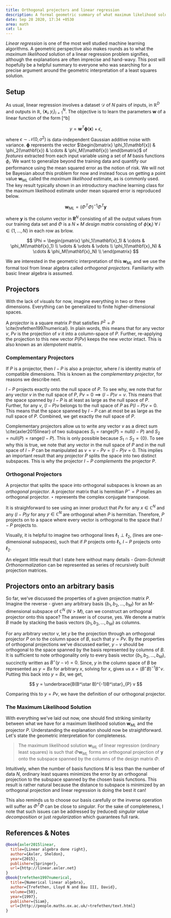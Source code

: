 ```yaml
---
title: Orthogonal projectors and linear regression
description: A formal geometric summary of what maximum likelihood solution for linear regression signifies.
date: Sep 28 2020, 17:34 +0530
area: math
cat: la
---
```


_Linear regression_ is one of the most well studied machine learning algorithms.
A geometric perspective also makes rounds as to what the _maximum likelihood_
solution of a linear regression problem signifies, although the explanations are
often imprecise and hand-wavy. This post will hopefully be a helpful summary to
everyone who was searching for a precise argument around the geometric
interpretation of a least squares solution.

## Setup

As usual, linear regression involves a dataset $\mathcal{D}$ of $N$ pairs of
inputs, in $\mathbb{R}^D$ and outputs in $\mathbb{R}$,
$\{ \mathbf{x}_i, y_i \}_{i=1}^N$. The objective is to learn the parameters
$\mathbf{w}$ of a linear function of the form [^b]

$$
y = \mathbf{w}^T\mathbf{\phi}(\mathbf{x}) + \epsilon,
$$

where $\epsilon \sim \mathcal{N}(0, \sigma^2)$ is data-independent Gaussian
additive noise with variance. $\mathbf{\phi}$ represents the vector
$\begin{bmatrix} \phi_1(\mathbf{x}) & \phi_2(\mathbf{x}) & \cdots & \phi_M(\mathbf{x}) \end{bmatrix}$
of _features_ extracted from each input variable using a set of $M$ basis functions
$\phi_i$. We want to generalize beyond the training data and quantify our performance
using the mean squared error as the notion of risk. We will not be Bayesian
about this problem for now and instead focus on getting a point value
$\mathbf{w}_{ML}$ called the _maximum likelihood_ estimate, as is commonly used.
The key result typically shown in an introductory machine learning class for
the maximum likelihood estimate under mean squared error is reproduced below.

$$
\mathbf{w}_{ML} = (\Phi^T\Phi)^{-1}\Phi^T\mathbf{y}
$$

where $\mathbf{y}$ is the column vector in $\mathbf{R}^N$ consisting of all the
output values from our training data set and $\Phi$ is a $N \times M$
_design matrix_ consisting of $\phi(\mathbf{x}_i)~\forall~i \in \{1, \dots, N\}$
in each row as brlow.

$$
\Phi = \begin{pmatrix}
\phi_1(\mathbf{x}_1) & \cdots & \phi_M(\mathbf{x}_1) \\
\vdots & \vdots & \vdots \\
\phi_1(\mathbf{x}_N) & \cdots & \phi_M(\mathbf{x}_N) \\
\end{pmatrix}
$$

We are interested in the geometric interpretation of this $\mathbf{w}_{ML}$
and we use the formal tool from linear algebra called _orthogonal projectors_.
Familiarity with basic linear algebra is assumed.

## Projectors

With the lack of visuals for now, imagine everything in two or three dimensions.
Everything can be generalized to finite higher-dimensional spaces.

A _projector_ is a square matrix $P$ that satisfies $P^2 = P$ \cite{trefethen1997numerical}.
In plain words, this means that for any vector $v$, $Pv$ is the projection of $v$ it into a
column-space of $P$. Further, re-applying the projection to this new vector
$P(Pv)$ keeps the new vector intact. This is also known as an _idempotent_ matrix.

### Complementary Projectors

If $P$ is a projector, then $I - P$ is also a projector, where $I$ is identity
matrix of compatible dimensions. This is known as the _complementary projector_,
for reasons we describe next.

$I - P$ projects exactly onto the null space of $P$. To see why, we note that
for any vector $v$ in the null space of $P$, $Pv = 0 \implies (I - P)v = v$.
This means that the space spanned by $I - P$ is at least as large as the null
space of $P$. Further, for any $v$, $(I - P)v$ belongs to the null space of
$P$ as $P(I - P)v = 0$. This means that the space spanned by $I - P$ can at most
be as large as the null space of $P$. Combined, we get exactly the null space of
$P$.

Complementary projectors allow us to write any vector $v$ as a direct sum \cite{axler2015linear} of
two subspaces $S_1 = \text{range}(P) = \text{null}(I-P)$ and
$S_2 = \text{null}(P) = \text{range}(I-P)$. This is only possible because
$S_1 \cap S_2 = \{0\}$. To see why this is true, we note that any vector
in the null space of $P$ and in the null space of $I - P$ can be manipulated as
$v = v - Pv = (I - P)v = 0$. This implies an important result that any projector
$P$ splits the space into two distinct subspaces. This is why the projector
$I-P$ _complements_ the projector $P$.

### Orthogonal Projectors

A projector that splits the space into orthogonal subspaces is known as an
_orthogonal projector_. A projector matrix that is hermitian $P^\star = P$
implies an orthogonal projector. $\star$ represents the complex conjugate
transpose.

It is straighforward to see using an inner product that $Px$ for any
$x \in \mathbb{C}^N$ and any $(I - P)y$ for any $y \in \mathbb{C}^N$ are
orthogonal when $P$ is hermitian. Therefore, $P$ projects on to a space
where every vector is orthogonal to the space that $I - P$ projects to.

Visually, it is helpful to imagine two orthogonal lines $\ell_1 \perp \ell_2$,
(lines are one-dimensional subspaces), such that if $P$ projects onto $\ell_1$,
$I-P$ projects onto $\ell_2$.

An elegant little result that I state here without many details -
_Gram-Schmidt Orthonormalization_ can be represented as series of recursively
built projection matrices.

## Projectors onto an arbitrary basis

So far, we've discussed the properties of a given projection matrix $P$. Imagine
the reverse - given any arbitrary basis $\{b_1, b_2, \dots, b_M\}$ for an
M-dimensional subspace of $\mathbb{C}^N$ ($N > M$), can we construct an
orthogonal projector onto this space? The answer is of course, yes. We denote a
matrix $B$ made by stacking the basis vectors $\{b_1, b_2, \dots, b_M\}$ as columns.

For any arbitrary vector $v$, let $y$ be the projection through an orthogonal
projector $P$ on to the column space of $B$, such that $y = Pv$. By the
properties of orthogonal projections we've discussed earlier, $y - v$ should
be orthogonal to the space spanned by the basis represented by columns of $B$. It is
sufficient to note orthogonality only to every basis vector
$\{b_1, b_2, \dots, b_M\}$, succinctly written as $B^\star(y - v) = 0$. Since, $y$
in the column space of $B$ be represented as $y = Bx$ for arbitrary $x$, solving for $x$, gives us
$x = (B^\star B)^{-1}B^\star v$. Putting this back into $y = Bx$, we get,

$$
y = \underbrace{B(B^\star B)^{-1}B^\star}_{P} v
$$

Comparing this to $y = Pv$, we have the definition of our orthogonal projector.

### The Maximum Likelihood Solution

With everything we've laid out now, one should find striking similarity
between what we have for a maximum likelihood solution $\mathbf{w}_{ML}$ and the
projector $P$. Understanding the explanation should now be straightforward.
Let's state the geometric interpretation for completeness.

> The maximum likelihood solution $\mathbf{w}_{ML}$ of linear regression
> (ordinary least squares)
> is such that $\Phi \mathbf{w}_{ML}$ forms an orthogonal projection of $\mathbf{y}$
> onto the subspace spanned by the columns of the design matrix $\Phi$.

Intuitively, when the number of basis functions $M$ is less than the number of
data $N$, ordinary least squares minimizes the error by an orthogonal projection
to the subspace spanned by the chosen basis functions. This result is rather
natural because the distance to subspace is minimized by an orthogonal
projection and linear regression is doing the best it can!

This also reminds us to choose our basis carefully or the inverse operation
will suffer as $\Phi^T\Phi$ can be close to _singular_. For the sake of
completeness, I note that such issues can be addressed by (reduced)
_singular value decomposition_ or just _regularization_ which guarantees full
rank.

## References & Notes

```bib
@book{axler2015linear,
  title={Linear algebra done right},
  author={Axler, Sheldon},
  year={2015},
  publisher={Springer},
  url={http://linear.axler.net}
}
@book{trefethen1997numerical,
  title={Numerical linear algebra},
  author={Trefethen, Lloyd N and Bau III, David},
  volume={50},
  year={1997},
  publisher={Siam},
  url={http://people.maths.ox.ac.uk/~trefethen/text.html}
}
```
